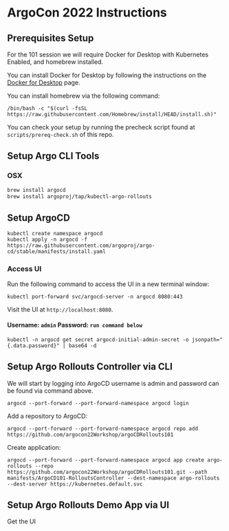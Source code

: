 # ArgoCon 2022 Instructions

## Prerequisites Setup

For the 101 session we will require Docker for Desktop with Kubernetes Enabled, and homebrew installed.

You can install Docker for Desktop by following the instructions on the [Docker for Desktop](https://docs.docker.com/get-started/#download-and-install-docker) page.

You can install homebrew via the following command:

```
/bin/bash -c "$(curl -fsSL https://raw.githubusercontent.com/Homebrew/install/HEAD/install.sh)"
```

You can check your setup by running the precheck script found at `scripts/prereq-check.sh` of this repo.

## Setup Argo CLI Tools

### OSX
```bash
brew install argocd
brew install argoproj/tap/kubectl-argo-rollouts
```

## Setup ArgoCD
```
kubectl create namespace argocd
kubectl apply -n argocd -f https://raw.githubusercontent.com/argoproj/argo-cd/stable/manifests/install.yaml
```

### Access UI
Run the following command to access the UI in a new terminal window:

```
kubectl port-forward svc/argocd-server -n argocd 8080:443
```
Visit the UI at `http://localhost:8080`.

#### Username: `admin` Password: `run command below` 
```
kubectl -n argocd get secret argocd-initial-admin-secret -o jsonpath="{.data.password}" | base64 -d
```

## Setup Argo Rollouts Controller via CLI

We will start by logging into ArgoCD username is admin and password can be found via command above.
```
argocd --port-forward --port-forward-namespace argocd login
```

Add a repository to ArgoCD:
```
argocd --port-forward --port-forward-namespace argocd repo add https://github.com/argocon22Workshop/argoCDRollouts101
```

Create application:
```
argocd --port-forward --port-forward-namespace argocd app create argo-rollouts --repo https://github.com/argocon22Workshop/argoCDRollouts101.git --path manifests/ArgoCD101-RolloutsController --dest-namespace argo-rollouts --dest-server https://kubernetes.default.svc
```

## Setup Argo Rollouts Demo App via UI
Get the UI 